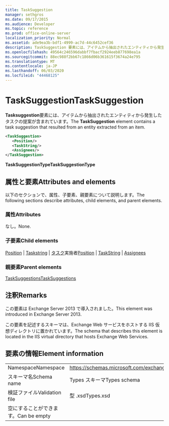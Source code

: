 ```yaml
---
title: TaskSuggestion
manager: sethgros
ms.date: 09/17/2015
ms.audience: Developer
ms.topic: reference
ms.prod: office-online-server
localization_priority: Normal
ms.assetid: ade9ea3b-bdf1-4999-ac7d-44c6452cef36
description: TaskSuggestion 要素には、アイテムから抽出されたエンティティから発生したタスクの提案が含まれています。
ms.openlocfilehash: 49564c246596dabbf7fbacf2924eeb877698ea1a
ms.sourcegitcommit: 88ec988f2bb67c1866d06b361615f3674a24e795
ms.translationtype: MT
ms.contentlocale: ja-JP
ms.lasthandoff: 06/03/2020
ms.locfileid: "44468125"
---
```

# <a name="tasksuggestion"></a><span data-ttu-id="a2b4c-103">TaskSuggestion</span><span class="sxs-lookup"><span data-stu-id="a2b4c-103">TaskSuggestion</span></span>

<span data-ttu-id="a2b4c-104">**Tasksuggestion**要素には、アイテムから抽出されたエンティティから発生したタスクの提案が含まれています。</span><span class="sxs-lookup"><span data-stu-id="a2b4c-104">The **TaskSuggestion** element contains a task suggestion that resulted from an entity extracted from an item.</span></span> 
  
```XML
<TaskSuggestion>
   <Position/>
   <TaskString/>
   <Assignees/>
</TaskSuggestion>
```

<span data-ttu-id="a2b4c-105">**TaskSuggestionType**</span><span class="sxs-lookup"><span data-stu-id="a2b4c-105">**TaskSuggestionType**</span></span>

## <a name="attributes-and-elements"></a><span data-ttu-id="a2b4c-106">属性と要素</span><span class="sxs-lookup"><span data-stu-id="a2b4c-106">Attributes and elements</span></span>

<span data-ttu-id="a2b4c-107">以下のセクションで、属性、子要素、親要素について説明します。</span><span class="sxs-lookup"><span data-stu-id="a2b4c-107">The following sections describe attributes, child elements, and parent elements.</span></span>
  
### <a name="attributes"></a><span data-ttu-id="a2b4c-108">属性</span><span class="sxs-lookup"><span data-stu-id="a2b4c-108">Attributes</span></span>

<span data-ttu-id="a2b4c-109">なし。</span><span class="sxs-lookup"><span data-stu-id="a2b4c-109">None.</span></span>
  
### <a name="child-elements"></a><span data-ttu-id="a2b4c-110">子要素</span><span class="sxs-lookup"><span data-stu-id="a2b4c-110">Child elements</span></span>

<span data-ttu-id="a2b4c-111">[Position](position.md)  | [Taskstring](taskstring.md)  | [タスク](assignees.md)実施者</span><span class="sxs-lookup"><span data-stu-id="a2b4c-111">[Position](position.md) | [TaskString](taskstring.md) | [Assignees](assignees.md)</span></span>
  
### <a name="parent-elements"></a><span data-ttu-id="a2b4c-112">親要素</span><span class="sxs-lookup"><span data-stu-id="a2b4c-112">Parent elements</span></span>

[<span data-ttu-id="a2b4c-113">TaskSuggestions</span><span class="sxs-lookup"><span data-stu-id="a2b4c-113">TaskSuggestions</span></span>](tasksuggestions.md)
  
## <a name="remarks"></a><span data-ttu-id="a2b4c-114">注釈</span><span class="sxs-lookup"><span data-stu-id="a2b4c-114">Remarks</span></span>

<span data-ttu-id="a2b4c-115">この要素は Exchange Server 2013 で導入されました。</span><span class="sxs-lookup"><span data-stu-id="a2b4c-115">This element was introduced in Exchange Server 2013.</span></span>
  
<span data-ttu-id="a2b4c-116">この要素を記述するスキーマは、Exchange Web サービスをホストする IIS 仮想ディレクトリに置かれています。</span><span class="sxs-lookup"><span data-stu-id="a2b4c-116">The schema that describes this element is located in the IIS virtual directory that hosts Exchange Web Services.</span></span>
  
## <a name="element-information"></a><span data-ttu-id="a2b4c-117">要素の情報</span><span class="sxs-lookup"><span data-stu-id="a2b4c-117">Element information</span></span>

|||
|:-----|:-----|
|<span data-ttu-id="a2b4c-118">Namespace</span><span class="sxs-lookup"><span data-stu-id="a2b4c-118">Namespace</span></span>  <br/> |https://schemas.microsoft.com/exchange/services/2006/types  <br/> |
|<span data-ttu-id="a2b4c-119">スキーマ名</span><span class="sxs-lookup"><span data-stu-id="a2b4c-119">Schema name</span></span>  <br/> |<span data-ttu-id="a2b4c-120">Types スキーマ</span><span class="sxs-lookup"><span data-stu-id="a2b4c-120">Types schema</span></span>  <br/> |
|<span data-ttu-id="a2b4c-121">検証ファイル</span><span class="sxs-lookup"><span data-stu-id="a2b4c-121">Validation file</span></span>  <br/> |<span data-ttu-id="a2b4c-122">型 .xsd</span><span class="sxs-lookup"><span data-stu-id="a2b4c-122">Types.xsd</span></span>  <br/> |
|<span data-ttu-id="a2b4c-123">空にすることができます。</span><span class="sxs-lookup"><span data-stu-id="a2b4c-123">Can be empty</span></span>  <br/> ||
   


